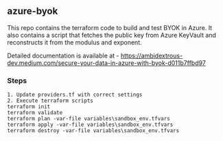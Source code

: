 ## azure-byok
This repo contains the terraform code to build and test BYOK in Azure. 
It also contains a script that fetches the public key from Azure KeyVault and reconstructs it from the modulus and exponent. 

Detailed documentation is available at - https://ambidextrous-dev.medium.com/secure-your-data-in-azure-with-byok-d011b7ffbd97

### Steps

```
1. Update providers.tf with correct settings
2. Execute terraform scripts
terraform init
terraform validate
terraform plan -var-file variables\sandbox_env.tfvars
terraform apply -var-file variables\sandbox_env.tfvars
terraform destroy -var-file variables\sandbox_env.tfvars
```
